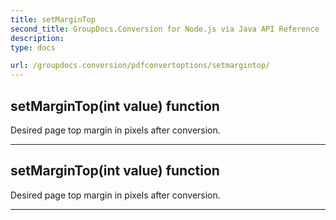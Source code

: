 ```yaml
---
title: setMarginTop
second_title: GroupDocs.Conversion for Node.js via Java API Reference
description: 
type: docs

url: /groupdocs.conversion/pdfconvertoptions/setmargintop/
---
```


## setMarginTop(int value)  function

 Desired page top margin in pixels after conversion.
 


---


## setMarginTop(int value)  function

 Desired page top margin in pixels after conversion.
 


---


